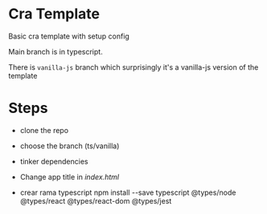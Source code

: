 # Cra Template

Basic cra template with setup config

Main branch is in typescript.

There is `vanilla-js` branch which surprisingly it's a vanilla-js version of the template

# Steps

- clone the repo
- choose the branch (ts/vanilla)
- tinker dependencies
- Change app title in _index.html_
  





- crear rama typescript
npm install --save typescript @types/node @types/react @types/react-dom @types/jest
